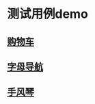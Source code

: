 # 测试用例demo

## [购物车](http://dobbin.github.io/demo/shop)
## [字母导航](http://dobbin.github.io/demo/letterNav)
## [手风琴](http://dobbin.github.io/demo/accordion)
